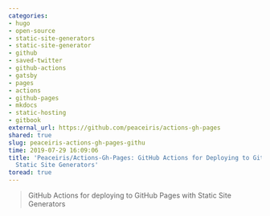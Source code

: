 ```yaml
---
categories:
- hugo
- open-source
- static-site-generators
- static-site-generator
- github
- saved-twitter
- github-actions
- gatsby
- pages
- actions
- github-pages
- mkdocs
- static-hosting
- gitbook
external_url: https://github.com/peaceiris/actions-gh-pages
shared: true
slug: peaceiris-actions-gh-pages-githu
time: 2019-07-29 16:09:06
title: 'Peaceiris/Actions-Gh-Pages: GitHub Actions for Deploying to GitHub Pages With
  Static Site Generators'
toread: true
---
```


> GitHub Actions for deploying to GitHub Pages with Static Site Generators
